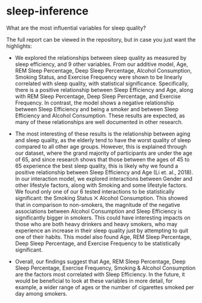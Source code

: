# sleep-inference
What are the most influential variables for sleep quality?

The full report can be viewed in the repository, but in case you just want the highlights: 

* We explored the relationships between sleep quality as measured by sleep efficiency, and 9 other variables. From our additive model, Age, REM Sleep Percentage, Deep Sleep Percentage, Alcohol Consumption, Smoking Status, and Exercise Frequency were shown to be linearly correlated with sleep quality, with statistical significance. Specifically, there is a positive relationship between Sleep Efficiency and Age, along with REM Sleep Percentage, Deep Sleep Percentage, and Exercise Frequency. In contrast, the model shows a negative relationship between Sleep Efficiency and being a smoker and between Sleep Efficiency and Alcohol Consumption. These results are expected, as many of these relationships are well documented in other research.

* The most interesting of these results is the relationship between aging and sleep quality, as the elderly tend to have the worst quality of sleep compared to all other age groups. However, this is explained through our dataset, where the grand majority of participants are under the age of 65, and since research shows that those between the ages of 45 to 65 experience the best sleep quality, this is likely why we found a positive relationship between Sleep Efficiency and Age (Li et. al., 2018).
In our interaction model, we explored interactions between Gender and other lifestyle factors, along with Smoking and some lifestyle factors. We found only one of our 6 tested interactions to be statistically significant: the Smoking Status ⨉ Alcohol Consumption. This showed that in comparison to non-smokers, the magnitude of the negative associations between Alcohol Consumption and Sleep Efficiency is significantly bigger in smokers. This could have interesting impacts on those who are both heavy drinkers and heavy smokers, who may experience an increase in their sleep quality just by attempting to quit one of their habits. This model also found Age, REM Sleep Percentage, Deep Sleep Percentage, and Exercise Frequency to be statistically significant.

* Overall, our findings suggest that Age, REM Sleep Percentage, Deep Sleep Percentage, Exercise Frequency, Smoking & Alcohol Consumption are the factors most correlated with Sleep Efficiency. In the future, it would be beneficial to look at these variables in more detail, for example, a wider range of ages or the number of cigarettes smoked per day among smokers. 

